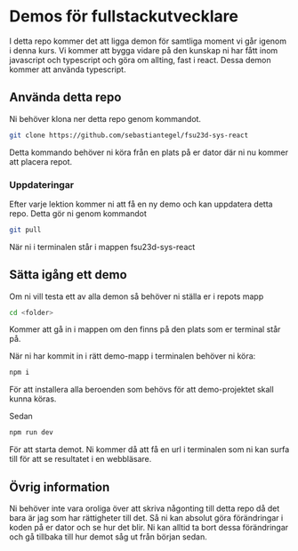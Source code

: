 # Demos för fullstackutvecklare

I detta repo kommer det att ligga demon för samtliga moment vi går igenom i denna kurs. Vi kommer att bygga vidare på den kunskap ni har fått inom javascript och typescript och göra om allting, fast i react. Dessa demon kommer att använda typescript.

## Använda detta repo

Ni behöver klona ner detta repo genom kommandot.

```bash
git clone https://github.com/sebastiantegel/fsu23d-sys-react
```

Detta kommando behöver ni köra från en plats på er dator där ni nu kommer att placera repot.

### Uppdateringar

Efter varje lektion kommer ni att få en ny demo och kan uppdatera detta repo. Detta gör ni genom kommandot

```bash
git pull
```

När ni i terminalen står i mappen fsu23d-sys-react

## Sätta igång ett demo

Om ni vill testa ett av alla demon så behöver ni ställa er i repots mapp

```bash
cd <folder>
```

Kommer att gå in i mappen <folder> om den finns på den plats som er terminal står på.

När ni har kommit in i rätt demo-mapp i terminalen behöver ni köra:

```bash
npm i
```

För att installera alla beroenden som behövs för att demo-projektet skall kunna köras.

Sedan

```bash
npm run dev
```

För att starta demot. Ni kommer då att få en url i terminalen som ni kan surfa till för att se resultatet i en webbläsare.

## Övrig information

Ni behöver inte vara oroliga över att skriva någonting till detta repo då det bara är jag som har rättigheter till det. Så ni kan absolut göra förändringar i koden på er dator och se hur det blir. Ni kan alltid ta bort dessa förändringar och gå tillbaka till hur demot såg ut från början sedan.
